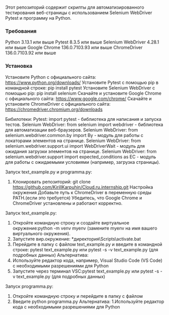 Этот репозиторий содержит скрипты для автоматизированного тестирования веб-страницы с использованием Selenium WebDriver Pytest и программу на Python.

### Требования
Python 3.13.1 или выше
Pytest 8.3.5 или выше
Selenium WebDriver 4.28.1 или выше
Google Chrome 136.0.7103.93 или выше
ChromeDriver 136.0.7103.92 или выше

### Установка
Установите Python с официального сайта: https://www.python.org/downloads/
Установите Pytest с помощью pip в командной строке: pip install pytest
Установите Selenium WebDriver с помощью pip: pip install selenium
Скачайте и установите Google Chrome с официального сайта: https://www.google.com/chrome/
Скачайте и установите ChromeDriver с официального сайта: https://chromedriver.chromium.org/downloads

Бибилотеки: 
Pytest: import pytest - библиотека для написания и запуска тестов.
Selenium WebDriver: from selenium import webdriver - библиотека для автоматизации веб-браузеров.
Selenium WebDriver: from selenium.webdriver.common.by import By - модуль для работы с локаторами элементов на странице.
Selenium WebDriver: from selenium.webdriver.support.ui import WebDriverWait - модуль для ожидания загрузки элементов на странице.
Selenium WebDriver: from selenium.webdriver.support import expected_conditions as EC - модуль для работы с ожидаемыми условиями (например, загрузка страницы).

Запуск text_example.py и programma.py:
1. Клонировать репозиторий: git clone https://github.com/KirillKarpuhin/Cloud.ru.internship.git
Настройка окружения
Добавьте путь к ChromeDriver в переменную среды PATH.(если это требуется)
Убедитесь, что Google Chrome и ChromeDriver установлены и работают корректно.

Запуск text_example.py: 
1. Откройте командную строку и создайте виртуальное окружение:python -m venv myenv (замените myenv на имя вашего виртуального окружения).
2. Запустите вир.окружение: *директория\Scripts\activate.bat
3. Перейдите в папку с файлом text_example.py и введите в командной строке: pytest text_example.py или pytest -s -v text_example.py (для подробных данных)
Альтернатива: 
1. Используйте редактор кода, например, Visual Studio Code (VS Code) с необходимыми разрешениями для Python
2. Запустите через терминал VSC:pytest text_example.py или pytest -s -v text_example.py (для подробных данных)

Запуск programma.py: 
1. Откройте командную строку и перейдите в папку с файлом
2. Введите python programma.py
Альтернатива:
1.Используйте редактор кода с необходимыми разрешениями для Python
